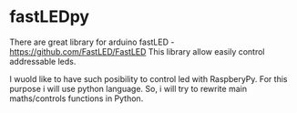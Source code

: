 # fastLEDpy
There are great library for arduino fastLED - https://github.com/FastLED/FastLED
This library allow easily control addressable leds.

I wuold like to have such posibility to control led with RaspberyPy. For this purpose i will use python language. 
So, i will try to rewrite main maths/controls functions in Python.
